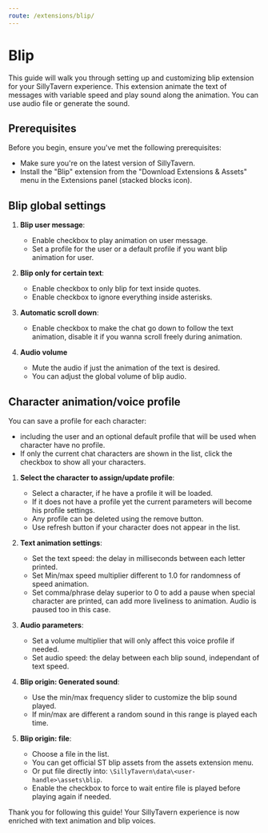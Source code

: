 ```yaml
---
route: /extensions/blip/
---
```


# Blip

This guide will walk you through setting up and customizing blip extension for your SillyTavern experience. This extension animate the text of messages with variable speed and play sound along the animation. You can use audio file or generate the sound.

## Prerequisites

Before you begin, ensure you've met the following prerequisites:

- Make sure you're on the latest version of SillyTavern.
- Install the "Blip" extension from the "Download Extensions & Assets" menu in the Extensions panel (stacked blocks icon).

## Blip global settings

1. **Blip user message**:
   - Enable checkbox to play animation on user message.
   - Set a profile for the user or a default profile if you want blip animation for user.

2. **Blip only for certain text**:
   - Enable checkbox to only blip for text inside quotes.
   - Enable checkbox to ignore everything inside asterisks.

3. **Automatic scroll down**:
   - Enable checkbox to make the chat go down to follow the text animation, disable it if you wanna scroll freely during animation.

4. **Audio volume**
   - Mute the audio if just the animation of the text is desired.
   - You can adjust the global volume of blip audio.

## Character animation/voice profile

You can save a profile for each character:
   - including the user and an optional default profile that will be used when character have no profile. 
   - If only the current chat characters are shown in the list, click the checkbox to show all your characters.

1. **Select the character to assign/update profile**:
   - Select a character, if he have a profile it will be loaded.
   - If it does not have a profile yet the current parameters will become his profile settings.
   - Any profile can be deleted using the remove button.
   - Use refresh button if your character does not appear in the list.

2. **Text animation settings**:
   - Set the text speed: the delay in milliseconds between each letter printed.
   - Set Min/max speed multiplier different to 1.0 for randomness of speed animation.
   - Set comma/phrase delay superior to 0 to add a pause when special character are printed, can add more liveliness to animation. Audio is paused too in this case.

3. **Audio parameters**:
   - Set a volume multiplier that will only affect this voice profile if needed.
   - Set audio speed: the delay between each blip sound, independant of text speed.

4. **Blip origin: Generated sound**:
   - Use the min/max frequency slider to customize the blip sound played.
   - If min/max are different a random sound in this range is played each time.

5. **Blip origin: file**:
   - Choose a file in the list.
   - You can get official ST blip assets from the assets extension menu.
   - Or put file directly into: `\SillyTavern\data\<user-handle>\assets\blip`.
   - Enable the checkbox to force to wait entire file is played before playing again if needed.

Thank you for following this guide! Your SillyTavern experience is now enriched with text animation and blip voices.
